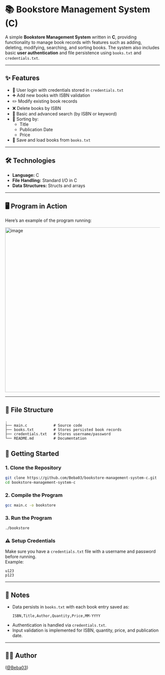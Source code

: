 # 📚 Bookstore Management System (C)

A simple **Bookstore Management System** written in **C**, providing functionality to manage book records with features such as adding, deleting, modifying, searching, and sorting books. The system also includes basic **user authentication** and file persistence using `books.txt` and `credentials.txt`.

---

## ✨ Features
- 🔐 User login with credentials stored in `credentials.txt`
- ➕ Add new books with ISBN validation
- ✏️ Modify existing book records
- ❌ Delete books by ISBN
- 🔎 Basic and advanced search (by ISBN or keyword)
- 📑 Sorting by:
  - Title
  - Publication Date
  - Price
- 💾 Save and load books from `books.txt`

---

## 🛠️ Technologies
- **Language:** C
- **File Handling:** Standard I/O in C
- **Data Structures:** Structs and arrays

---

## 🖥️ Program in Action

Here’s an example of the program running:

<img width="791" height="535" alt="image" src="https://github.com/user-attachments/assets/89db69a4-7640-4f8f-abb0-e21df48c27cb" />

---

## 📂 File Structure
```
.
├── main.c            # Source code
├── books.txt         # Stores persisted book records
├── credentials.txt   # Stores username/password
└── README.md         # Documentation
```

## 🚀 Getting Started

### 1. Clone the Repository
```bash
git clone https://github.com/Beba03/bookstore-management-system-c.git
cd bookstore-management-system-c
```

### 2. Compile the Program
```bash
gcc main.c -o bookstore
```

### 3. Run the Program
```bash
./bookstore
```

### ⚠️ Setup Credentials
Make sure you have a `credentials.txt` file with a username and password before running.  
Example:

```
u123
p123
```

---

## 📌 Notes
- Data persists in `books.txt` with each book entry saved as:
  ```
  ISBN,Title,Author,Quantity,Price,MM-YYYY
  ```
- Authentication is handled via `credentials.txt`.
- Input validation is implemented for ISBN, quantity, price, and publication date.

---

## 👨‍💻 Author
([@Beba03](https://github.com/Beba03))
